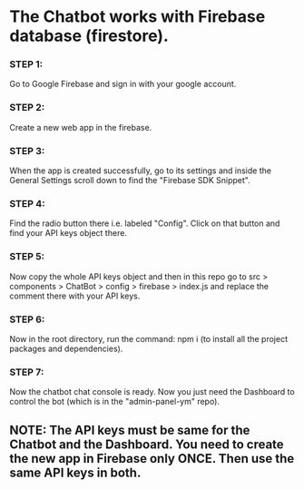 # The Chatbot works with Firebase database (firestore).

### STEP 1: 
Go to Google Firebase and sign in with your google account.

### STEP 2: 
Create a new web app in the firebase.

### STEP 3: 
When the app is created successfully, go to its settings and inside the General Settings scroll down to find the "Firebase SDK Snippet".

### STEP 4: 
Find the radio button there i.e. labeled "Config". Click on that button and find your API keys object there.

### STEP 5: 
Now copy the whole API keys object and then in this repo go to src > components > ChatBot > config > firebase > index.js  and replace the comment there with your API keys.

### STEP 6: 
Now in the root directory, run the command: npm i (to install all the project packages and dependencies).

### STEP 7: 
Now the chatbot chat console is ready. Now you just need the Dashboard to control the bot (which is in the "admin-panel-ym" repo).

## NOTE: The API keys must be same for the Chatbot and the Dashboard. You need to create the new app in Firebase only ONCE. Then use the same API keys in both.
